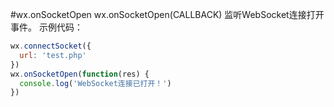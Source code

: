 #wx.onSocketOpen
wx.onSocketOpen(CALLBACK)
监听WebSocket连接打开事件。
示例代码：
```js
wx.connectSocket({
  url: 'test.php'
})
wx.onSocketOpen(function(res) {
  console.log('WebSocket连接已打开！')
})
```


